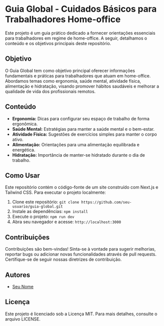 # Guia Global - Cuidados Básicos para Trabalhadores Home-office

Este projeto é um guia prático dedicado a fornecer orientações essenciais para trabalhadores em regime de home-office. A seguir, detalhamos o conteúdo e os objetivos principais deste repositório.

## Objetivo

O Guia Global tem como objetivo principal oferecer informações fundamentais e práticas para trabalhadores que atuam em home-office. Abordamos temas como ergonomia, saúde mental, atividade física, alimentação e hidratação, visando promover hábitos saudáveis e melhorar a qualidade de vida dos profissionais remotos.

## Conteúdo

- **Ergonomia:** Dicas para configurar seu espaço de trabalho de forma ergonômica.
- **Saúde Mental:** Estratégias para manter a saúde mental e o bem-estar.
- **Atividade Física:** Sugestões de exercícios simples para manter o corpo ativo.
- **Alimentação:** Orientações para uma alimentação equilibrada e energética.
- **Hidratação:** Importância de manter-se hidratado durante o dia de trabalho.

## Como Usar

Este repositório contém o código-fonte de um site construído com Next.js e Tailwind CSS. Para executar o projeto localmente:

1. Clone este repositório: `git clone https://github.com/seu-usuario/guia-global.git`
2. Instale as dependências: `npm install`
3. Execute o projeto: `npm run dev`
4. Abra seu navegador e acesse: `http://localhost:3000`

## Contribuições

Contribuições são bem-vindas! Sinta-se à vontade para sugerir melhorias, reportar bugs ou adicionar novas funcionalidades através de pull requests. Certifique-se de seguir nossas diretrizes de contribuição.

## Autores

- [Seu Nome](https://github.com/seu-usuario)

## Licença

Este projeto é licenciado sob a Licença MIT. Para mais detalhes, consulte o arquivo LICENSE.
